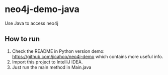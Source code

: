 # neo4j-demo-java
Use Java to access neo4j

## How to run
1. Check the README in Python version demo: https://github.com/jicahoo/neo4j-demo which contains more useful info.
2. Import this project to IntelliJ IDEA.
3. Just run the main method in Main.java
